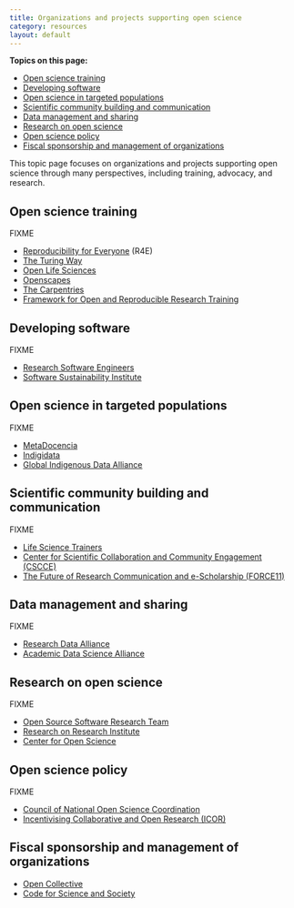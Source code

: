 ```yaml
---
title: Organizations and projects supporting open science
category: resources
layout: default
---
```


**Topics on this page:**
- [Open science training](#open-science-training)
- [Developing software](#developing-software)
- [Open science in targeted populations](#open-science-in-targeted-populations)
- [Scientific community building and communication](#scientific-community-building-and-communication)
- [Data management and sharing](#data-management-and-sharing)
- [Research on open science](#research-on-open-science)
- [Open science policy](#open-science-policy)
- [Fiscal sponsorship and management of organizations](#fiscal-sponsorship-and-management-of-organizations)

This topic page focuses on organizations and projects supporting 
open science through many perspectives, including
training, advocacy, and research.

## Open science training 

FIXME

- [Reproducibility for Everyone](https://www.repro4everyone.org/) (R4E)
- [The Turing Way](https://the-turing-way.netlify.app/welcome)
- [Open Life Sciences](https://openlifesci.org/)
- [Openscapes](https://www.openscapes.org/)
- [The Carpentries](https://carpentries.org/)
- [Framework for Open and Reproducible Research Training](https://forrt.org/)

## Developing software

FIXME

- [Research Software Engineers](https://researchsoftware.org/)
- [Software Sustainability Institute](https://www.software.ac.uk/)

## Open science in targeted populations

FIXME

- [MetaDocencia](https://www.metadocencia.org/en/)
- [Indigidata](https://indigidata.nativebio.org/)
- [Global Indigenous Data Alliance](https://www.gida-global.org/)

## Scientific community building and communication

FIXME

- [Life Science Trainers](https://lifescitrainers.org/)
- [Center for Scientific Collaboration and Community Engagement (CSCCE)](https://www.cscce.org/)
- [The Future of Research Communication and e-Scholarship (FORCE11)](https://www.force11.org/)

## Data management and sharing

FIXME

- [Research Data Alliance](https://www.rd-alliance.org/)
- [Academic Data Science Alliance](https://academicdatascience.org/)

## Research on open science

FIXME

- [Open Source Software Research Team](https://opensourcesoftware.netlify.app/)
- [Research on Research Institute](https://researchonresearch.org/)
- [Center for Open Science](https://www.cos.io/)

## Open science policy

FIXME

- [Council of National Open Science Coordination](https://conosc.org/#our-mission)
- [Incentivising Collaborative and Open Research (ICOR)](https://incentivizingopen.org/)

## Fiscal sponsorship and management of organizations

- [Open Collective](https://opencollective.com/)
- [Code for Science and Society](https://codeforscience.org/)
